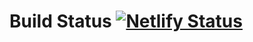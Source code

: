 # Build Status [![Netlify Status](https://api.netlify.com/api/v1/badges/1c8ec45a-3c31-40a7-951f-016d1b7a28f9/deploy-status)](https://app.netlify.com/sites/berikids/deploys)
